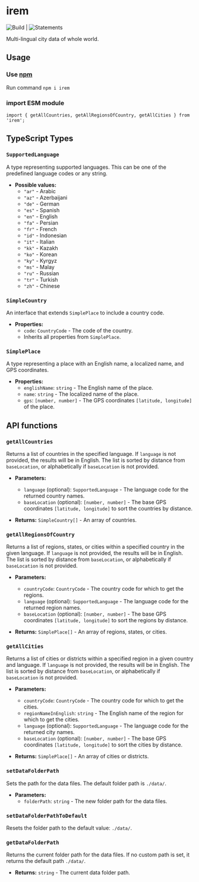 # irem

![Build](https://github.com/canbax/irem/actions/workflows/test.yml/badge.svg) | ![Statements](https://img.shields.io/badge/statements-100%25-brightgreen.svg?style=flat)

Multi-lingual city data of whole world.

## Usage

### Use [npm](https://www.npmjs.com/package/irem)

Run command `npm i irem`

### import ESM module

`import { getAllCountries, getAllRegionsOfCountry, getAllCities } from 'irem';`

## TypeScript Types

### `SupportedLanguage`

A type representing supported languages. This can be one of the predefined language codes or any string.

- **Possible values:**
  - `"ar"` - Arabic
  - `"az"` - Azerbaijani
  - `"de"` - German
  - `"es"` - Spanish
  - `"en"` - English
  - `"fa"` - Persian
  - `"fr"` - French
  - `"id"` - Indonesian
  - `"it"` - Italian
  - `"kk"` - Kazakh
  - `"ko"` - Korean
  - `"ky"` - Kyrgyz
  - `"ms"` - Malay
  - `"ru"` - Russian
  - `"tr"` - Turkish
  - `"zh"` - Chinese

### `SimpleCountry`

An interface that extends `SimplePlace` to include a country code.

- **Properties:**
  - `code`: `CountryCode` - The code of the country.
  - Inherits all properties from `SimplePlace`.

### `SimplePlace`

A type representing a place with an English name, a localized name, and GPS coordinates.

- **Properties:**
  - `englishName`: `string` - The English name of the place.
  - `name`: `string` - The localized name of the place.
  - `gps`: `[number, number]` - The GPS coordinates `[latitude, longitude]` of the place.

## API functions

### `getAllCountries`

Returns a list of countries in the specified language. If `language` is not provided, the results will be in English. The list is sorted by distance from `baseLocation`, or alphabetically if `baseLocation` is not provided.

- **Parameters:**

  - `language` (optional): `SupportedLanguage` - The language code for the returned country names.
  - `baseLocation` (optional): `[number, number]` - The base GPS coordinates `[latitude, longitude]` to sort the countries by distance.

- **Returns:** `SimpleCountry[]` - An array of countries.

### `getAllRegionsOfCountry`

Returns a list of regions, states, or cities within a specified country in the given language. If `language` is not provided, the results will be in English. The list is sorted by distance from `baseLocation`, or alphabetically if `baseLocation` is not provided.

- **Parameters:**

  - `countryCode`: `CountryCode` - The country code for which to get the regions.
  - `language` (optional): `SupportedLanguage` - The language code for the returned region names.
  - `baseLocation` (optional): `[number, number]` - The base GPS coordinates `[latitude, longitude]` to sort the regions by distance.

- **Returns:** `SimplePlace[]` - An array of regions, states, or cities.

### `getAllCities`

Returns a list of cities or districts within a specified region in a given country and language. If `language` is not provided, the results will be in English. The list is sorted by distance from `baseLocation`, or alphabetically if `baseLocation` is not provided.

- **Parameters:**

  - `countryCode`: `CountryCode` - The country code for which to get the cities.
  - `regionNameInEnglish`: `string` - The English name of the region for which to get the cities.
  - `language` (optional): `SupportedLanguage` - The language code for the returned city names.
  - `baseLocation` (optional): `[number, number]` - The base GPS coordinates `[latitude, longitude]` to sort the cities by distance.

- **Returns:** `SimplePlace[]` - An array of cities or districts.

### `setDataFolderPath`

Sets the path for the data files. The default folder path is `./data/`.

- **Parameters:**
  - `folderPath`: `string` - The new folder path for the data files.

### `setDataFolderPathToDefault`

Resets the folder path to the default value: `./data/`.

### `getDataFolderPath`

Returns the current folder path for the data files. If no custom path is set, it returns the default path `./data/`.

- **Returns:** `string` - The current data folder path.

